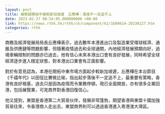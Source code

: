 ```yaml
---
layout: post
title: 被質疑開拓中東較新加坡遲　丘應樺：落後不一定追不上
date: 2023-02-27 08:54:05.000000000 +08:00
link: https://news.rthk.hk/rthk/ch/component/k2/1689614-20230227.htm
categories: rthk
---
```


商務及經濟發展局局長丘應樺表示，過去數年本港進出口及製造業受環球經濟、通脹及供應鏈等問題影響，但隨著疫情過去和全球通關，內地經濟發展預期向好，過境車輛限制的問題亦已過去，他有信心未來本港出口會有良好發展，同時希望全球經濟逐步進入穩定狀態，對本港出口業會有正面影響。

對於有意見認為，本港在開拓中東市場方面起步較新加坡遲，丘應樺在本台節目《千禧年代》以田徑比賽做比喻，指出起步落後不一定追不上，最重要有策略，香港有良好根基，過去只是因為疫情而令業務停頓，現已全面開放，亦有很多企業回港，包括展覽業，可見商界對香港回復信心。

他又提到，東盟是香港第二大貿易伙伴，發展非常篷勃，期望香港與東盟十國加強貿易往來，令香港商人走出去，東盟商界則可以透過香港進入粵港澳大灣區。
